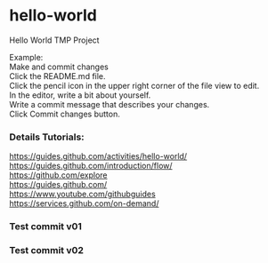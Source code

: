 # hello-world
Hello World TMP Project



Example: <br />
Make and commit changes <br />
Click the README.md file. <br />
Click the  pencil icon in the upper right corner of the file view to edit. <br />
In the editor, write a bit about yourself. <br />
Write a commit message that describes your changes. <br />
Click Commit changes button. <br />




### Details Tutorials:
https://guides.github.com/activities/hello-world/ <br />
https://guides.github.com/introduction/flow/  <br />
https://github.com/explore <br />
https://guides.github.com/  <br />
https://www.youtube.com/githubguides  <br />
https://services.github.com/on-demand/ <br />




### Test commit v01


### Test commit v02
